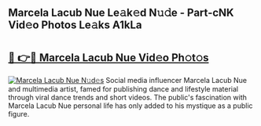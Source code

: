 ## Marcela Lacub Nue Le𝚊k𝚎d N𝚞𝚍e - Part-cNK Vid𝚎o Photos Le𝚊ks A1kLa

# <h2><a href="http://fb92xw.evod.top/?m=Marcela+Lacub+Nue">🔗 👉🔴 Marcela Lacub Nue Vid𝚎o Ph𝚘t𝚘s</a></h2>

[![Marcela Lacub Nue N𝚞d𝚎s](https://i.imgur.com/8V9OHl7.gif)](http://fb92xw.evod.top/?m=Marcela+Lacub+Nue)
Social media influencer Marcela Lacub Nue and multimedia artist, famed for publishing dance and lifestyle material through viral dance trends and short videos. The public's fascination with Marcela Lacub Nue personal life has only added to his mystique as a public figure. 
